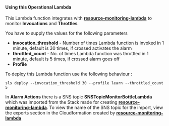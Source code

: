 #### Using this Operational Lambda
This Lambda function integrates with [**resource-monitoring-lambda**](https://gitlab.com/bottle-tech/bottle-library/resource-monitoring-lambda) to monitor **Invocations** and **Throttles**

You have to supply the values for the following parameters
- **invocation_threshold** - Number of times Lambda function is invoked in 1 minute, default is 30 times, if crossed activates the alarm
- **throttled_count** - No. of times Lambda function was throttled in 1 minute, default is 5 times, if crossed alarm goes off
- **Profile**

To deploy this Lambda function use the following behaviour :
```
sls deploy --invocation_threshold 30 --profile learn --throttled_count 5
```
In **Alarm Actions** there is a SNS topic **SNSTopicMonitorBottleLambda** which was imported from the Stack made for creating [**resource-monitoring-lambda**](https://gitlab.com/bottle-tech/bottle-library/resource-monitoring-lambda).
To view the name of the SNS topic for the import, view the exports section in the Cloudformation created by [**resource-monitoring-lambda**](https://gitlab.com/bottle-tech/bottle-library/resource-monitoring-lambda)